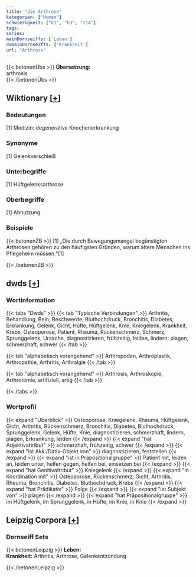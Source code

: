 ```yaml
---
title: "die Arthrose"
kategorien: ["Nomen"]
schwierigkeit: ["k1", "h3", "r14"]
tags:
series:
mainDornseiffs: ['Leben']
domainDornseiffs: ['Krankheit']
url: "Arthrose"
---
```


{{< betonenÜbs >}}
**Übersetzung:**  
arthrosis  
{{< /betonenÜbs >}}

## Wiktionary [[+](https://de.wiktionary.org/wiki/Arthrose)]

### Bedeutungen
[1] Medizin: degenerative Knochenerkrankung  

### Synonyme
[1] Gelenkverschleiß  

### Unterbegriffe
[1] Hüftgelenksarthrose  

### Oberbegriffe
[1] Abnutzung  

### Beispiele
{{< betonenZB >}}
[1] „Die durch Bewegungsmangel begünstigten Arthrosen gehören zu den häufigsten Gründen, warum ältere Menschen ins Pflegeheim müssen.“[1]  

{{< /betonenZB >}}


## dwds [[+](https://www.dwds.de/wb/Arthrose)]

### Wortinformation
{{< tabs "Dwds" >}}
{{< tab "Typische Verbindungen" >}}
Arthritis, Behandlung, Bein, Beschwerde, Bluthochdruck, Bronchitis, Diabetes, Erkrankung, Gelenk, Gicht, Hüfte, Hüftgelenk, Knie, Kniegelenk, Krankheit, Krebs, Osteoporose, Patient, Rheuma, Rückenschmerz, Schmerz, Sprunggelenk, Ursache, diagnostizieren, frühzeitig, leiden, lindern, plagen, schmerzhaft, schwer
{{< /tab >}}

{{< tab "alphabetisch vorangehend" >}}
Arthropoden, Arthroplastik, Arthropathie, Arthritis, Arthralgie
{{< /tab >}}

{{< tab "alphabetisch vorangehend" >}}
Arthrosis, Arthroskopie, Arthrotomie, artifiziell, artig
{{< /tab >}}

{{< /tabs >}}

### Wortprofil
{{< expand "Überblick" >}} Osteoporose, Kniegelenk, Rheuma, Hüftgelenk, Gicht, Arthritis, Rückenschmerz, Bronchitis, Diabetes, Bluthochdruck, Sprunggelenk, Gelenk, Hüfte, Knie, diagnostizieren, schmerzhaft, lindern, plagen, Erkrankung, leiden {{< /expand >}}
{{< expand "hat Adjektivattribut" >}} schmerzhaft, frühzeitig, schwer {{< /expand >}}
{{< expand "ist Akk./Dativ-Objekt von" >}} diagnostizieren, feststellen {{< /expand >}}
{{< expand "ist in Präpositionalgruppe" >}} Patient mit, leiden an, leiden unter, helfen gegen, helfen bei, einsetzen bei {{< /expand >}}
{{< expand "hat Genitivattribut" >}} Kniegelenk {{< /expand >}}
{{< expand "in Koordination mit" >}} Osteoporose, Rückenschmerz, Gicht, Arthritis, Rheuma, Bronchitis, Diabetes, Bluthochdruck, Krebs {{< /expand >}}
{{< expand "hat Prädikativ" >}} Folge {{< /expand >}}
{{< expand "ist Subjekt von" >}} plagen {{< /expand >}}
{{< expand "hat Präpositionalgruppe" >}} im Hüftgelenk, im Sprunggelenk, in Hüfte, im Knie, in Knie {{< /expand >}}

## Leipzig Corpora [[+](https://corpora.uni-leipzig.de/en/res?word=Arthrose&corpusId=deu_newscrawl-public_2018)]

### Dornseiff Sets
{{< betonenLeipzig >}}
**Leben:**  
**Krankheit:** Arthritis, Arthrose, Gelenkentzündung  

{{< /betonenLeipzig >}}
